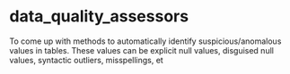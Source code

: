 # data_quality_assessors
To come up with methods to automatically identify suspicious/anomalous values in tables. These values can be explicit null values, disguised null values, syntactic outliers, misspellings, et
